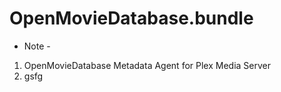 # OpenMovieDatabase.bundle

- Note -
1. OpenMovieDatabase Metadata Agent for Plex Media Server  
2. gsfg  

